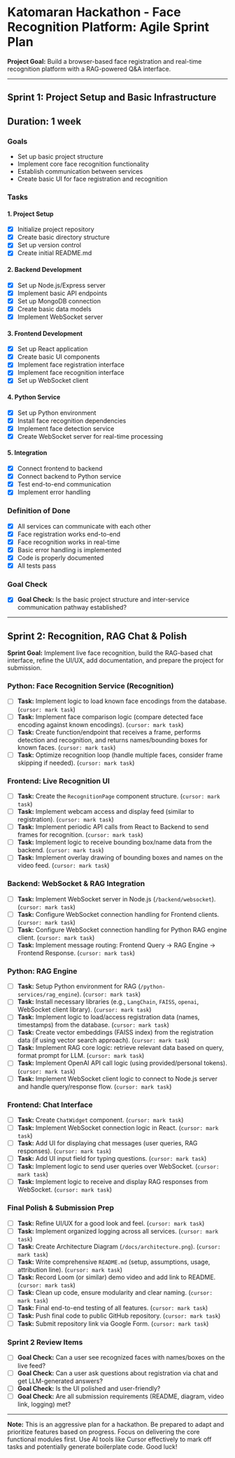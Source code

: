 # Katomaran Hackathon - Face Recognition Platform: Agile Sprint Plan

**Project Goal:** Build a browser-based face registration and real-time recognition platform with a RAG-powered Q&A interface.


---

## Sprint 1: Project Setup and Basic Infrastructure

## Duration: 1 week

### Goals
- Set up basic project structure
- Implement core face recognition functionality
- Establish communication between services
- Create basic UI for face registration and recognition

### Tasks

#### 1. Project Setup
- [x] Initialize project repository
- [x] Create basic directory structure
- [x] Set up version control
- [x] Create initial README.md

#### 2. Backend Development
- [x] Set up Node.js/Express server
- [x] Implement basic API endpoints
- [x] Set up MongoDB connection
- [x] Create basic data models
- [x] Implement WebSocket server

#### 3. Frontend Development
- [x] Set up React application
- [x] Create basic UI components
- [x] Implement face registration interface
- [x] Implement face recognition interface
- [x] Set up WebSocket client

#### 4. Python Service
- [x] Set up Python environment
- [x] Install face recognition dependencies
- [x] Implement face detection service
- [x] Create WebSocket server for real-time processing

#### 5. Integration
- [x] Connect frontend to backend
- [x] Connect backend to Python service
- [x] Test end-to-end communication
- [x] Implement error handling

### Definition of Done
- [x] All services can communicate with each other
- [x] Face registration works end-to-end
- [x] Face recognition works in real-time
- [x] Basic error handling is implemented
- [x] Code is properly documented
- [x] All tests pass

### Goal Check
- [x] **Goal Check:** Is the basic project structure and inter-service communication pathway established?

---

## Sprint 2: Recognition, RAG Chat & Polish 

**Sprint Goal:** Implement live face recognition, build the RAG-based chat interface, refine the UI/UX, add documentation, and prepare the project for submission.

### Python: Face Recognition Service (Recognition)
- [ ] **Task:** Implement logic to load known face encodings from the database. (`cursor: mark task`)
- [ ] **Task:** Implement face comparison logic (compare detected face encoding against known encodings). (`cursor: mark task`)
- [ ] **Task:** Create function/endpoint that receives a frame, performs detection and recognition, and returns names/bounding boxes for known faces. (`cursor: mark task`)
- [ ] **Task:** Optimize recognition loop (handle multiple faces, consider frame skipping if needed). (`cursor: mark task`)

### Frontend: Live Recognition UI
- [ ] **Task:** Create the `RecognitionPage` component structure. (`cursor: mark task`)
- [ ] **Task:** Implement webcam access and display feed (similar to registration). (`cursor: mark task`)
- [ ] **Task:** Implement periodic API calls from React to Backend to send frames for recognition. (`cursor: mark task`)
- [ ] **Task:** Implement logic to receive bounding box/name data from the backend. (`cursor: mark task`)
- [ ] **Task:** Implement overlay drawing of bounding boxes and names on the video feed. (`cursor: mark task`)

### Backend: WebSocket & RAG Integration
- [ ] **Task:** Implement WebSocket server in Node.js (`/backend/websocket`). (`cursor: mark task`)
- [ ] **Task:** Configure WebSocket connection handling for Frontend clients. (`cursor: mark task`)
- [ ] **Task:** Configure WebSocket connection handling for Python RAG engine client. (`cursor: mark task`)
- [ ] **Task:** Implement message routing: Frontend Query -> RAG Engine -> Frontend Response. (`cursor: mark task`)

### Python: RAG Engine
- [ ] **Task:** Setup Python environment for RAG (`/python-services/rag_engine`). (`cursor: mark task`)
- [ ] **Task:** Install necessary libraries (e.g., `LangChain`, `FAISS`, `openai`, WebSocket client library). (`cursor: mark task`)
- [ ] **Task:** Implement logic to load/access registration data (names, timestamps) from the database. (`cursor: mark task`)
- [ ] **Task:** Create vector embeddings (FAISS index) from the registration data (if using vector search approach). (`cursor: mark task`)
- [ ] **Task:** Implement RAG core logic: retrieve relevant data based on query, format prompt for LLM. (`cursor: mark task`)
- [ ] **Task:** Implement OpenAI API call logic (using provided/personal tokens). (`cursor: mark task`)
- [ ] **Task:** Implement WebSocket client logic to connect to Node.js server and handle query/response flow. (`cursor: mark task`)

### Frontend: Chat Interface
- [ ] **Task:** Create `ChatWidget` component. (`cursor: mark task`)
- [ ] **Task:** Implement WebSocket connection logic in React. (`cursor: mark task`)
- [ ] **Task:** Add UI for displaying chat messages (user queries, RAG responses). (`cursor: mark task`)
- [ ] **Task:** Add UI input field for typing questions. (`cursor: mark task`)
- [ ] **Task:** Implement logic to send user queries over WebSocket. (`cursor: mark task`)
- [ ] **Task:** Implement logic to receive and display RAG responses from WebSocket. (`cursor: mark task`)

### Final Polish & Submission Prep
- [ ] **Task:** Refine UI/UX for a good look and feel. (`cursor: mark task`)
- [ ] **Task:** Implement organized logging across all services. (`cursor: mark task`)
- [ ] **Task:** Create Architecture Diagram (`/docs/architecture.png`). (`cursor: mark task`)
- [ ] **Task:** Write comprehensive `README.md` (setup, assumptions, usage, attribution line). (`cursor: mark task`)
- [ ] **Task:** Record Loom (or similar) demo video and add link to README. (`cursor: mark task`)
- [ ] **Task:** Clean up code, ensure modularity and clear naming. (`cursor: mark task`)
- [ ] **Task:** Final end-to-end testing of all features. (`cursor: mark task`)
- [ ] **Task:** Push final code to public GitHub repository. (`cursor: mark task`)
- [ ] **Task:** Submit repository link via Google Form. (`cursor: mark task`)

### Sprint 2 Review Items
- [ ] **Goal Check:** Can a user see recognized faces with names/boxes on the live feed?
- [ ] **Goal Check:** Can a user ask questions about registration via chat and get LLM-generated answers?
- [ ] **Goal Check:** Is the UI polished and user-friendly?
- [ ] **Goal Check:** Are all submission requirements (README, diagram, video link, logging) met?

---

**Note:** This is an aggressive plan for a hackathon. Be prepared to adapt and prioritize features based on progress. Focus on delivering the core functional modules first. Use AI tools like Cursor effectively to mark off tasks and potentially generate boilerplate code. Good luck!